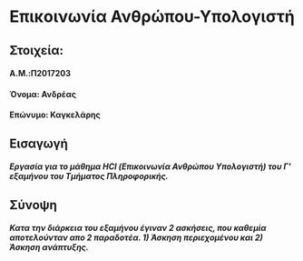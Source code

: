 # Επικοινωνία Ανθρώπου-Υπολογιστή
##
## Στοιχεία:
#### A.M.:Π2017203
#### Όνομα: Ανδρέας
#### Επώνυμο: Καγκελάρης
##
## Εισαγωγή
##### Εργασία για το μάθημα HCI (Επικοινωνία Ανθρώπου Υπολογιστή) του Γ' εξαμήνου του Τμήματος Πληροφορικής.
##
## Σύνοψη
##### Κατα την διάρκεια του εξαμήνου έγιναν 2 ασκήσεις, που καθεμία αποτελούνταν απο 2 παραδοτέα. 1) Άσκηση περιεχομένου και 2) Άσκηση ανάπτυξης. 

